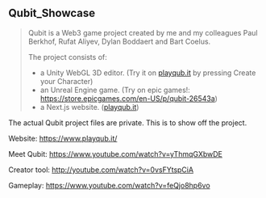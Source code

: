 ## Qubit_Showcase
> Qubit is a Web3 game project created by me and my colleagues Paul Berkhof, Rufat Aliyev, Dylan Boddaert and Bart Coelus.
> 
> The project consists of:
> -  a Unity WebGL 3D editor. (Try it on [playqub.it](https://www.playqub.it/) by pressing Create your Character)
> -  an Unreal Engine game. (Try on epic games!: https://store.epicgames.com/en-US/p/qubit-26543a)
> -  a Next.js website. ([playqub.it](https://www.playqub.it/))

The actual Qubit project files are private. This is to show off the project.

Website: https://www.playqub.it/

Meet Qubit: https://www.youtube.com/watch?v=yThmqGXbwDE

Creator tool: http://youtube.com/watch?v=0vsFYtspCiA

Gameplay: https://www.youtube.com/watch?v=feQjo8hp6vo
